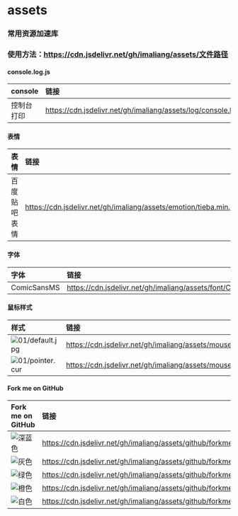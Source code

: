 # assets
### 常用资源加速库
### 使用方法：https://cdn.jsdelivr.net/gh/imaliang/assets/文件路径

#### console.log.js
|console|链接|
|:---|:---|
|控制台打印|https://cdn.jsdelivr.net/gh/imaliang/assets/log/console.log.min.js|

#### 表情
|表情|链接|
|:---|:---|
|百度贴吧表情|https://cdn.jsdelivr.net/gh/imaliang/assets/emotion/tieba.min.json|

#### 字体
|字体|链接|
|:---|:---|
|ComicSansMS|https://cdn.jsdelivr.net/gh/imaliang/assets/font/ComicSansMS/font.min.css|

#### 鼠标样式
|样式|链接|
|:---|:---|
|![01/default.jpg](https://cdn.jsdelivr.net/gh/imaliang/assets/mouse/01/default.jpg "")|https://cdn.jsdelivr.net/gh/imaliang/assets/mouse/01/default.cur|
|![01/pointer.cur](https://cdn.jsdelivr.net/gh/imaliang/assets/mouse/01/pointer.jpg "")|https://cdn.jsdelivr.net/gh/imaliang/assets/mouse/01/pointer.cur|

#### Fork me on GitHub
|Fork me on GitHub|链接|
|:---|:---|
|![深蓝色](https://cdn.jsdelivr.net/gh/imaliang/assets/github/forkme_right_darkblue_121621.png "")|https://cdn.jsdelivr.net/gh/imaliang/assets/github/forkme_right_darkblue_121621.png|
|![灰色](https://cdn.jsdelivr.net/gh/imaliang/assets/github/forkme_right_gray_6d6d6d.png "")|https://cdn.jsdelivr.net/gh/imaliang/assets/github/forkme_right_gray_6d6d6d.png|
|![绿色](https://cdn.jsdelivr.net/gh/imaliang/assets/github/forkme_right_green_007200.png "")|https://cdn.jsdelivr.net/gh/imaliang/assets/github/forkme_right_green_007200.png|
|![橙色](https://cdn.jsdelivr.net/gh/imaliang/assets/github/forkme_right_orange_ff7600.png "")|https://cdn.jsdelivr.net/gh/imaliang/assets/github/forkme_right_orange_ff7600.png|
|![白色](https://cdn.jsdelivr.net/gh/imaliang/assets/github/forkme_right_white_ffffff.png "")|https://cdn.jsdelivr.net/gh/imaliang/assets/github/forkme_right_white_ffffff.png|